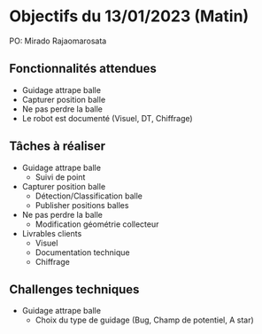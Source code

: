 # Objectifs du 13/01/2023 (Matin)

PO: Mirado Rajaomarosata


## Fonctionnalités attendues

- Guidage attrape balle  
- Capturer position balle  
- Ne pas perdre la balle  
- Le robot est documenté (Visuel, DT, Chiffrage)  


## Tâches à réaliser

- Guidage attrape balle
    + Suivi de point
- Capturer position balle
    - Détection/Classification balle
    - Publisher positions balles
- Ne pas perdre la balle
    - Modification géométrie collecteur
- Livrables clients
    - Visuel
    - Documentation technique
    - Chiffrage


## Challenges techniques

- Guidage attrape balle
    - Choix du type de guidage (Bug, Champ de potentiel, A star)



